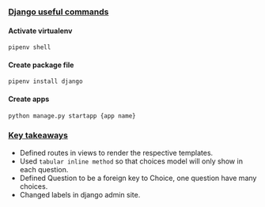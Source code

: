### <u>Django useful commands</u>
#### Activate virtualenv
```pipenv shell```
#### Create package file
```pipenv install django```
#### Create apps
```python manage.py startapp {app name}```

### <u>Key takeaways</u>
- Defined routes in views to render the respective templates.
- Used `tabular inline method` so that choices model will only show in each question.
- Defined Question to be a foreign key to Choice, one question have many choices.
- Changed labels in django admin site.
